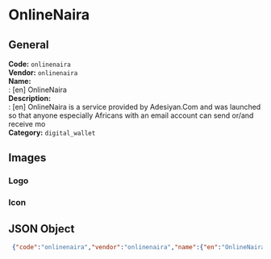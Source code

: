 # OnlineNaira 
## General 
**Code:** `onlinenaira`  
**Vendor:** `onlinenaira`  
**Name:**  
:	[en] OnlineNaira  
**Description:**  
: [en] OnlineNaira is a service provided by Adesiyan.Com and was launched so that anyone especially Africans with an email account can send or/and receive mo  
**Category:** `digital_wallet`  
## Images 
### Logo 
### Icon 
## JSON Object 
```json
 {"code":"onlinenaira","vendor":"onlinenaira","name":{"en":"OnlineNaira"},"description":{"en":"OnlineNaira is a service provided by Adesiyan.Com and was launched so that anyone especially Africans with an email account can send or\/and receive mo"},"countries":null,"category":"digital_wallet"}```  
